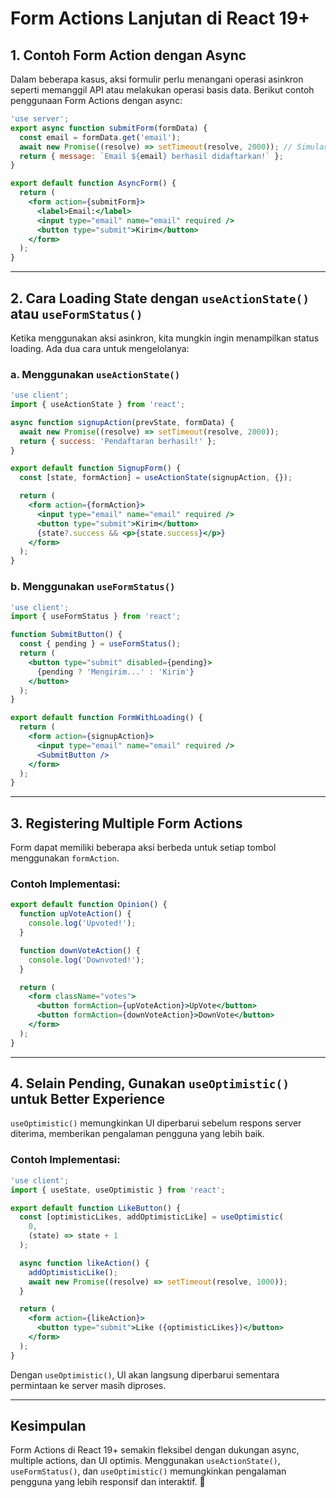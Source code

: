# Form Actions Lanjutan di React 19+

## 1. Contoh Form Action dengan Async

Dalam beberapa kasus, aksi formulir perlu menangani operasi asinkron seperti
memanggil API atau melakukan operasi basis data. Berikut contoh penggunaan Form
Actions dengan async:

```jsx
'use server';
export async function submitForm(formData) {
  const email = formData.get('email');
  await new Promise((resolve) => setTimeout(resolve, 2000)); // Simulasi delay
  return { message: `Email ${email} berhasil didaftarkan!` };
}

export default function AsyncForm() {
  return (
    <form action={submitForm}>
      <label>Email:</label>
      <input type="email" name="email" required />
      <button type="submit">Kirim</button>
    </form>
  );
}
```

---

## 2. Cara Loading State dengan `useActionState()` atau `useFormStatus()`

Ketika menggunakan aksi asinkron, kita mungkin ingin menampilkan status loading. Ada
dua cara untuk mengelolanya:

### a. Menggunakan `useActionState()`

```jsx
'use client';
import { useActionState } from 'react';

async function signupAction(prevState, formData) {
  await new Promise((resolve) => setTimeout(resolve, 2000));
  return { success: 'Pendaftaran berhasil!' };
}

export default function SignupForm() {
  const [state, formAction] = useActionState(signupAction, {});

  return (
    <form action={formAction}>
      <input type="email" name="email" required />
      <button type="submit">Kirim</button>
      {state?.success && <p>{state.success}</p>}
    </form>
  );
}
```

### b. Menggunakan `useFormStatus()`

```jsx
'use client';
import { useFormStatus } from 'react';

function SubmitButton() {
  const { pending } = useFormStatus();
  return (
    <button type="submit" disabled={pending}>
      {pending ? 'Mengirim...' : 'Kirim'}
    </button>
  );
}

export default function FormWithLoading() {
  return (
    <form action={signupAction}>
      <input type="email" name="email" required />
      <SubmitButton />
    </form>
  );
}
```

---

## 3. Registering Multiple Form Actions

Form dapat memiliki beberapa aksi berbeda untuk setiap tombol menggunakan
`formAction`.

### Contoh Implementasi:

```jsx
export default function Opinion() {
  function upVoteAction() {
    console.log('Upvoted!');
  }

  function downVoteAction() {
    console.log('Downvoted!');
  }

  return (
    <form className="votes">
      <button formAction={upVoteAction}>UpVote</button>
      <button formAction={downVoteAction}>DownVote</button>
    </form>
  );
}
```

---

## 4. Selain Pending, Gunakan `useOptimistic()` untuk Better Experience

`useOptimistic()` memungkinkan UI diperbarui sebelum respons server diterima,
memberikan pengalaman pengguna yang lebih baik.

### Contoh Implementasi:

```jsx
'use client';
import { useState, useOptimistic } from 'react';

export default function LikeButton() {
  const [optimisticLikes, addOptimisticLike] = useOptimistic(
    0,
    (state) => state + 1
  );

  async function likeAction() {
    addOptimisticLike();
    await new Promise((resolve) => setTimeout(resolve, 1000));
  }

  return (
    <form action={likeAction}>
      <button type="submit">Like ({optimisticLikes})</button>
    </form>
  );
}
```

Dengan `useOptimistic()`, UI akan langsung diperbarui sementara permintaan ke server
masih diproses.

---

## Kesimpulan

Form Actions di React 19+ semakin fleksibel dengan dukungan async, multiple actions,
dan UI optimis. Menggunakan `useActionState()`, `useFormStatus()`, dan
`useOptimistic()` memungkinkan pengalaman pengguna yang lebih responsif dan
interaktif. 🚀

<!-- # Form Actions Lanjutan

## contoh form action dengan async

## cara loading state dengan useActionState() atau useFormStatus()

## Registering Multiper FormActions

//berikan penjelasan disini

```jsx
export default function Opinion() {
  function upVoteAction() {
    console.log('upVoteAction');
  }

  function downVoteAction() {
    console.log('downVoteAction');
  }

  return (
    <form className="votes">
      <button formAction={upVoteAction}>UpVote</button>
      <button formAction={downVoteAction}>DownVote</button>
    </form>
  );
}
```

## Selain Pending gunakan useOptimistic() untuk better Experience -->
